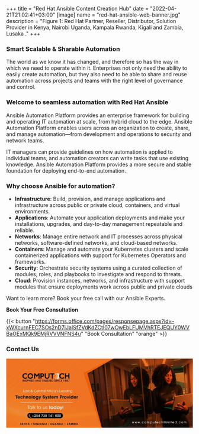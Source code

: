 +++
title = "Red Hat Ansible Content Creation Hub"
date = "2022-04-21T21:02:41+03:00"
[image]
  name = "red-hat-ansible-web-banner.jpg"
  description = "Figure 1: Red Hat Partner, Reseller, Distributor, Solution Provider in Kenya, Nairobi Uganda, Kampala Rwanda, Kigali and Zambia, Lusaka ."
+++

### Smart Scalable & Sharable Automation

The world as we know it has changed, and therefore so has the way in which we need to operate within it.
Enterprises not only need the ability to easily create automation, but they also need to be able to share and reuse automation across projects and teams with the right level of governance and control.

### Welcome to seamless automation with Red Hat Ansible

Ansible Automation Platform provides an enterprise framework for building and operating IT automation at scale, from hybrid cloud to the edge. Ansible Automation Platform enables users across an organization to create, share, and manage automation—from development and operations to security and network teams.

IT managers can provide guidelines on how automation is applied to individual teams, and automation creators can write tasks that use existing knowledge. Ansible Automation Platform provides a more secure and stable foundation for deploying end-to-end automation.

### Why choose Ansible for automation?

- __Infrastructure__: Build, provision, and manage applications and infrastructure across public or private cloud, containers, and virtual environments.
- __Applications__: Automate your application deployments and make your installations, upgrades, and day-to-day management repeatable and reliable.
- __Networks__: Manage entire network and IT processes across physical networks, software-defined networks, and cloud-based networks.
- __Containers__: Manage and automate your Kubernetes clusters and scale containerized applications with support for Kubernetes Operators and frameworks.
- __Security__: Orchestrate security systems using a curated collection of modules, roles, and playbooks to investigate and respond to threats.
- __Cloud__: Provision instances, networks, and infrastructure with support modules that ensure deployments work across public and private clouds

Want to learn more?  Book your free call with our Ansible Experts.

__Book Your Free Consultation__

{{< button "https://forms.office.com/pages/responsepage.aspx?id=-xWXcurnFEC7SOs2nD7iJaISfZVdKdZCtI07wOwEbLFUMVhRTEJEQUY0WVBaOExMQk9EMjRVVVNFNS4u" "Book Consultation" "orange" >}}

### Contact Us

[![](/images/computech-main-mage.jpg)](tel:+254730141000)
